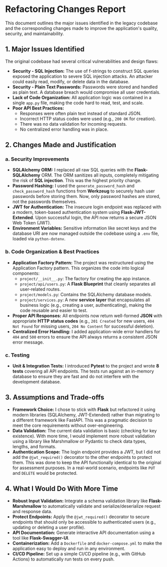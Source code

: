 # Refactoring Changes Report

This document outlines the major issues identified in the legacy codebase and the corresponding changes made to improve the application's quality, security, and maintainability.

## 1. Major Issues Identified

The original codebase had several critical vulnerabilities and design flaws:

* **Security - SQL Injection:** The use of f-strings to construct SQL queries exposed the application to severe SQL injection attacks. An attacker could easily read, modify, or delete data in the database.
* **Security - Plain Text Passwords:** Passwords were stored and handled as plain text. A database breach would compromise all user credentials.
* **Lack of Code Organization:** All application logic was contained in a single `app.py` file, making the code hard to read, test, and scale.
* **Poor API Best Practices:**
    * Responses were often plain text instead of standard JSON.
    * Incorrect HTTP status codes were used (e.g., `200 OK` for creation).
    * There was no data validation for incoming requests.
    * No centralized error handling was in place.

## 2. Changes Made and Justification

### a. Security Improvements

* **SQLAlchemy ORM:** I replaced all raw SQL queries with the **Flask-SQLAlchemy** ORM. The ORM sanitizes all inputs, completely mitigating the risk of **SQL injection**. This was the highest priority change.
* **Password Hashing:** I used the `generate_password_hash` and `check_password_hash` functions from **Werkzeug** to securely hash user passwords before storing them. Now, only password hashes are stored, not the passwords themselves.
* **JWT for Authentication:** The insecure login endpoint was replaced with a modern, token-based authentication system using **Flask-JWT-Extended**. Upon successful login, the API now returns a secure JSON Web Token (JWT).
* **Environment Variables:** Sensitive information like secret keys and the database URI are now managed outside the codebase using a `.env` file, loaded via `python-dotenv`.

### b. Code Organization & Best Practices

* **Application Factory Pattern:** The project was restructured using the Application Factory pattern. This organizes the code into logical components:
    * `project/__init__.py`: The factory for creating the app instance.
    * `project/api/users.py`: A **Flask Blueprint** that cleanly separates all user-related routes.
    * `project/models.py`: Contains the SQLAlchemy database models.
    * `project/services.py`: A new **service layer** that encapsulates all business logic (e.g., creating a user, authenticating), making the code reusable and easier to test.
* **Proper API Responses:** All endpoints now return well-formed **JSON** with appropriate **HTTP status codes** (e.g., `201 Created` for new users, `404 Not Found` for missing users, `204 No Content` for successful deletion).
* **Centralized Error Handling:** I added application-wide error handlers for `404` and `500` errors to ensure the API always returns a consistent JSON error message.

### c. Testing

* **Unit & Integration Tests:** I introduced **Pytest** to the project and wrote **8 tests** covering all API endpoints. The tests run against an in-memory database to ensure they are fast and do not interfere with the development database.

## 3. Assumptions and Trade-offs

* **Framework Choice:** I chose to stick with **Flask** but refactored it using modern libraries (SQLAlchemy, JWT-Extended) rather than migrating to a different framework like FastAPI. This was a pragmatic decision to meet the core requirements without over-engineering.
* **Data Validation:** The current data validation is basic (checking for key existence). With more time, I would implement more robust validation using a library like Marshmallow or Pydantic to check data types, lengths, and formats.
* **Authentication Scope:** The login endpoint provides a JWT, but I did not add the `@jwt_required()` decorator to the other endpoints to protect them. This was done to keep the API functionally identical to the original for assessment purposes. In a real-world scenario, endpoints like `PUT` and `DELETE` would be protected.

## 4. What I Would Do With More Time

* **Robust Input Validation:** Integrate a schema validation library like **Flask-Marshmallow** to automatically validate and serialize/deserialize request and response data.
* **Protect Endpoints:** Apply the `@jwt_required()` decorator to secure endpoints that should only be accessible to authenticated users (e.g., updating or deleting a user profile).
* **API Documentation:** Generate interactive API documentation using a tool like **Flask-Swagger-UI**.
* **Containerization:** Add a `Dockerfile` and `docker-compose.yml` to make the application easy to deploy and run in any environment.
* **CI/CD Pipeline:** Set up a simple CI/CD pipeline (e.g., with GitHub Actions) to automatically run tests on every push.